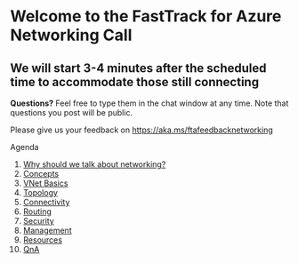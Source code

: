# Welcome to the FastTrack for Azure Networking Call
## We will start 3-4 minutes after the scheduled time to accommodate those still connecting

**Questions?** Feel free to type them in the chat window at any time. Note that questions you post will be public. 

Please give us your feedback on https://aka.ms/ftafeedbacknetworking

Agenda
1. [Why should we talk about networking?](./why.md)
1. [Concepts](./concepts.md)
1. [VNet Basics](./basics.md)
1. [Topology](./topology.md)
1. [Connectivity](./connectivity.md)
1. [Routing](./routing.md)
1. [Security](./security.md)
1. [Management](./mgmt.md)
1. [Resources](./resources.md)
1. [QnA](./faq.md)

